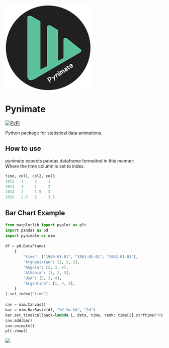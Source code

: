 ![](assets/pynimate_logo2.png)

# Pynimate
[![PyPI](https://img.shields.io/pypi/v/pynimate?color=orange)](https://pypi.org/project/pynimate/) 

Python package for statistical data animations.

## How to use
pynimate expects pandas dataframe formatted in this manner:  
Where the time column is set to index.
```python
time, col1, col2, col3
2012   1     2     1
2013   1     1     2
2014   2     1.5   3
2015   2.5   2     3.5
```
## Bar Chart Example
```python
from matplotlib import pyplot as plt
import pandas as pd
import pynimate as nim

df = pd.DataFrame(
    {
        "time": ["1960-01-01", "1961-01-01", "1962-01-01"],
        "Afghanistan": [1, 2, 3],
        "Angola": [2, 3, 4],
        "Albania": [1, 2, 5],
        "USA": [5, 3, 4],
        "Argentina": [1, 4, 5],
    }
).set_index("time")

cnv = nim.Canvas()
bar = nim.BarBasic(df, "%Y-%m-%d", "2d")
bar.set_time(callback=lambda i, data, time, rank: time[i].strftime("%b, %Y"))
cnv.add(bar)
cnv.animate()
plt.show()
```

![](assets/example2.gif)